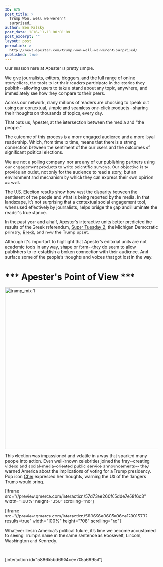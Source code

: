 ```yaml
---
ID: 675
post_title: >
  Trump Won, well we weren’t
  surprised…
author: Ben Kalsky
post_date: 2016-11-10 08:01:09
post_excerpt: ""
layout: post
permalink: >
  http://news.apester.com/trump-won-well-we-werent-surprised/
published: true
---
```

Our mission here at Apester is pretty simple.

We give journalists, editors, bloggers, and the full range of online storytellers, the tools to let their readers participate in the stories they publish--allowing users to take a stand about any topic, anywhere, and immediately see how they compare to their peers.

Across our network, many millions of readers are choosing to speak out using our contextual, simple and seamless one-click products--sharing their thoughts on thousands of topics, every day.

That puts us, Apester, at the intersection between the media and “the people.”

The outcome of this process is a more engaged audience and a more loyal readership. Which, from time to time, means that there is a strong connection between the sentiment of the our users and the outcomes of significant political elections.

We are not a polling company, nor are any of our publishing partners using our engagement products to write scientific surveys. Our objective is to provide an outlet, not only for the audience to read a story, but an environment and mechanism by which they can express their own opinion as well.

The U.S. Election results show how vast the disparity between the sentiment of the people and what is being reported by the media. In that landscape, it’s not surprising that a contextual social engagement tool, when used effectively by journalists, helps bridge the gap and illuminate the reader's true stance.

In the past year and a half, Apester’s interactive units better predicted the results of the Greek referendum, <a href="http://news.apester.com/aol-apester-poll-won-super-tuesday-2-predicted-michigan-upset-2/">Super Tuesday 2</a>, the Michigan Democratic primary, <a href="http://news.apester.com/brexit-no-one-saw-it-coming-you-did/">Brexit</a>, and now the Trump upset.

Although it's important to highlight that Apester’s editorial units are not academic tools in any way, shape or form--they do seem to allow publishers to re-establish a broken connection with their audience. And surface some of the people’s thoughts and voices that got lost in the way.

<h1><strong>*** Apester's Point of View ***</strong></h1>

<img class="alignnone size-large wp-image-676" src="http://news.apester.com/wp-content/uploads/sites/2/2016/11/trump_mix-1-1024x727.png" alt="trump_mix-1" width="750" height="532" />

This election was impassioned and volatile in a way that sparked many people into action. Even well-known celebrities joined the fray--creating videos and social-media-oriented public service announcements-- they warned America about the implications of voting for a Trump presidency. Pop icon <a href="http://www.aol.co.uk/2016/09/30/im-traumatised-by-trump-says-cher-warning-that-this-election-will-change-america/">Cher</a> expressed her thoughts, warning the US of the dangers Trump would bring.

[iframe src="//preview.qmerce.com/interaction/57d73ee260f05dde7e58f6c3" width="100%" height="350" scrolling="no"]

[iframe src="//preview.qmerce.com/interaction/580696e0605e06ce17801573?results=true" width="100%" height="708" scrolling="no"]

Whatever lies in America’s political future, it’s time we become accustomed to seeing Trump’s name in the same sentence as Roosevelt, Lincoln, Washington and Kennedy.

&nbsp;

[interaction id="588655bd6904cee705a6995d"]